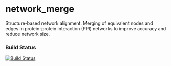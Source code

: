 network_merge
=============

Structure-based network alignment. Merging of equivalent nodes and edges in protein-protein interaction (PPI) networks to improve accuracy and reduce network size.


### Build Status
[![Build Status](https://travis-ci.org/dmyersturnbull/network_merge.png)](https://travis-ci.org/dmyersturnbull/network_merge)
